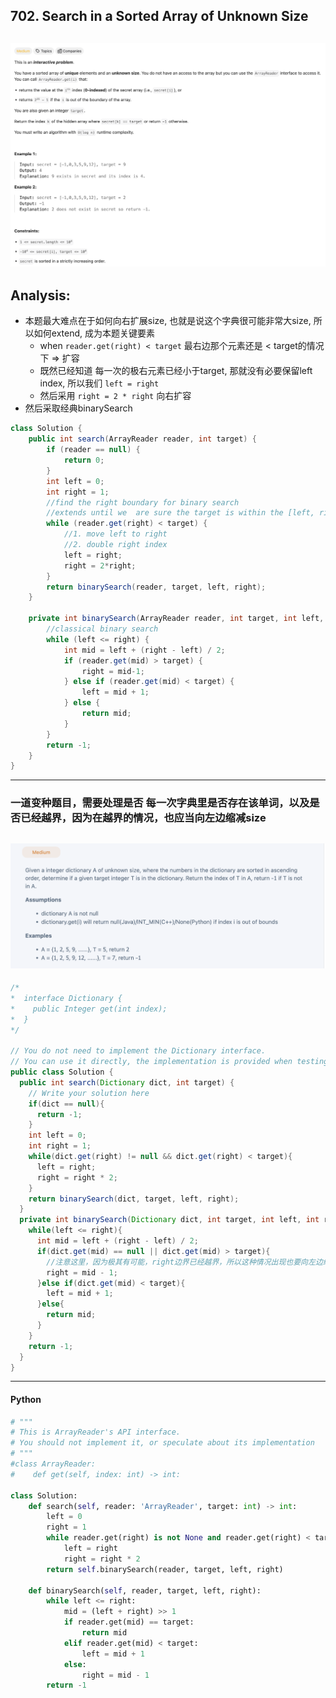## 702. Search in a Sorted Array of Unknown Size
![](img/2025-01-28-20-47-40.png)
---



## Analysis:

- 本题最大难点在于如何向右扩展size, 也就是说这个字典很可能非常大size, 所以如何extend, 成为本题关键要素
  - when `reader.get(right) < target` 最右边那个元素还是 < target的情况下 => 扩容 
  - 既然已经知道 每一次的极右元素已经小于target, 那就没有必要保留left index, 所以我们 `left = right`
  - 然后采用 `right = 2 * right` 向右扩容
- 然后采取经典binarySearch

```java
class Solution {
    public int search(ArrayReader reader, int target) {
        if (reader == null) {
            return 0;
        }
        int left = 0;
        int right = 1;
        //find the right boundary for binary search
        //extends until we  are sure the target is within the [left, right] range.
        while (reader.get(right) < target) {
            //1. move left to right
            //2. double right index
            left = right;
            right = 2*right;
        }
        return binarySearch(reader, target, left, right);
    }
  
    private int binarySearch(ArrayReader reader, int target, int left, int right) {
        //classical binary search
        while (left <= right) {
            int mid = left + (right - left) / 2;
            if (reader.get(mid) > target) {
                right = mid-1;
            } else if (reader.get(mid) < target) {
                left = mid + 1;
            } else {
                return mid;
            }
        }
        return -1;
    }
}
```
---

### 一道变种题目，需要处理是否 每一次字典里是否存在该单词，以及是否已经越界，因为在越界的情况，也应当向左边缩减size

![](img/2025-01-28-21-08-40.png)
---

```java
/*
*  interface Dictionary {
*    public Integer get(int index);
*  }
*/

// You do not need to implement the Dictionary interface.
// You can use it directly, the implementation is provided when testing your solution.
public class Solution {
  public int search(Dictionary dict, int target) {
    // Write your solution here
    if(dict == null){
      return -1;
    }
    int left = 0;
    int right = 1;
    while(dict.get(right) != null && dict.get(right) < target){
      left = right;
      right = right * 2;
    }
    return binarySearch(dict, target, left, right);
  }
  private int binarySearch(Dictionary dict, int target, int left, int right){
    while(left <= right){
      int mid = left + (right - left) / 2;
      if(dict.get(mid) == null || dict.get(mid) > target){
        //注意这里，因为极其有可能，right边界已经越界，所以这种情况出现也要向左边缩减 size
        right = mid - 1;
      }else if(dict.get(mid) < target){
        left = mid + 1;
      }else{
        return mid;
      }
    }
    return -1;
  }
}
```
---


#### Python

```py
# """
# This is ArrayReader's API interface.
# You should not implement it, or speculate about its implementation
# """
#class ArrayReader:
#    def get(self, index: int) -> int:

class Solution:
    def search(self, reader: 'ArrayReader', target: int) -> int:
        left = 0
        right = 1
        while reader.get(right) is not None and reader.get(right) < target: 
            left = right
            right = right * 2
        return self.binarySearch(reader, target, left, right)
        
    def binarySearch(self, reader, target, left, right):
        while left <= right:
            mid = (left + right) >> 1
            if reader.get(mid) == target:
                return mid
            elif reader.get(mid) < target:
                left = mid + 1
            else:
                right = mid - 1
        return -1
```